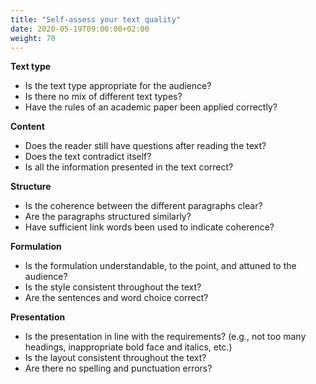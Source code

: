 ```yaml
---
title: "Self-assess your text quality"
date: 2020-05-19T09:00:00+02:00
weight: 70
---
```


**Text type**

- Is the text type appropriate for the audience?
- Is there no mix of different text types?
- Have the rules of an academic paper been applied correctly?

**Content**
- Does the reader still have questions after reading the text?
- Does the text contradict itself?
- Is all the information presented in the text correct?

**Structure**
- Is the coherence between the different paragraphs clear?
- Are the paragraphs structured similarly?
- Have sufficient link words been used to indicate coherence?

**Formulation**
- Is the formulation understandable, to the point, and attuned to the audience?
- Is the style consistent throughout the text?
- Are the sentences and word choice correct?

**Presentation**
- Is the presentation in line with the requirements? (e.g., not too many headings, inappropriate bold face and italics, etc.)
- Is the layout consistent throughout the text?
- Are there no spelling and punctuation errors?
